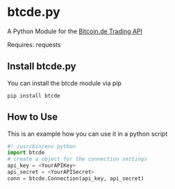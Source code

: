 # btcde.py

A Python Module for the [Bitcoin.de Trading API](https://www.bitcoin.de/de/api/marketplace)

Requires: requests

## Install btcde.py

You can install the btcde module via pip

    pip install btcde

## How to Use

This is an example how you can use it in a python script
```python
#! /usr/bin/env python
import btcde
# create a object for the connection settings
api_key = <YourAPIKey>
api_secret = <YourAPISecret>
conn = btcde.Connection(api_key, api_secret)

